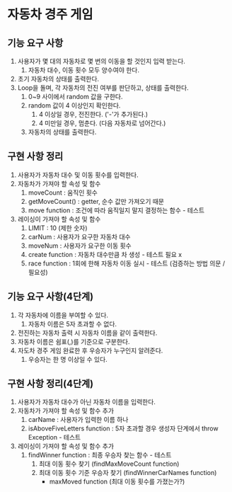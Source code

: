 # 자동차 경주 게임
## 기능 요구 사항
1. 사용자가 몇 대의 자동차로 몇 번의 이동을 할 것인지 입력 받는다.
   1. 자동차 대수, 이동 횟수 모두 양수여야 한다.
2. 초기 자동차의 상태를 출력한다.
3. Loop을 돌며, 각 자동차의 전진 여부를 판단하고, 상태를 출력한다.
   1. 0~9 사이에서 random 값을 구한다.
   2. random 값이 4 이상인지 확인한다.
      1. 4 이상일 경우, 전진한다. ('-'가 추가된다.)
      2. 4 미만일 경우, 멈춘다. (다음 자동차로 넘어간다.)
   3. 자동차의 상태를 출력한다.

## 구현 사항 정리
1. 사용자가 자동차 대수 및 이동 횟수를 입력한다.
2. 자동차가 가져야 할 속성 및 함수
   1. moveCount : 움직인 횟수
   2. getMoveCount() : getter, 순수 값만 가져오기 때문
   3. move function : 조건에 따라 움직일지 말지 결정하는 함수 - 테스트
3. 레이싱이 가져야 할 속성 및 함수
   1. LIMIT : 10 (제한 숫자)
   2. carNum : 사용자가 요구한 자동차 대수
   3. moveNum : 사용자가 요구한 이동 횟수
   4. create function : 자동차 대수만큼 차 생성 - 테스트 필요 x
   5. race function : 1회에 한해 자동차 이동 실시 - 테스트 (검증하는 방법 의문 / 필요성)


## 기능 요구 사항(4단계)
1. 각 자동차에 이름을 부여할 수 있다.
   1. 자동차 이름은 5자 초과할 수 없다.
2. 전진하는 자동차 출력 시 자동차 이름을 같이 출력한다.
3. 자동차 이름은 쉼표(,)를 기준으로 구분한다.
4. 자도차 경주 게임 완료한 후 우승자가 누구인지 알려준다.
   1. 우승자는 한 명 이상일 수 있다.

## 구현 사항 정리(4단계)
1. 사용자가 자동차 대수가 아닌 자동차 이름을 입력한다.
2. 자동차가 가져야 할 속성 및 함수 추가
   1. carName : 사용자가 입력한 이름 하나
   2. isAboveFiveLetters function : 5자 초과할 경우 생성자 단계에서 throw Exception - 테스트
3. 레이싱이 가져야 할 속성 및 함수 추가
   1. findWinner function : 최종 우승자 찾는 함수 - 테스트
      1. 최대 이동 횟수 찾기 (findMaxMoveCount function)
      2. 최대 이동 횟수 기준 우승자 찾기 (findWinnerCarNames function)
         - maxMoved function (최대 이동 횟수를 가졌는가?)